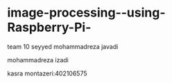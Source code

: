 ﻿# image-processing--using-Raspberry-Pi-
 
team 10
seyyed mohammadreza javadi

mohammadreza izadi

kasra montazeri:402106575
